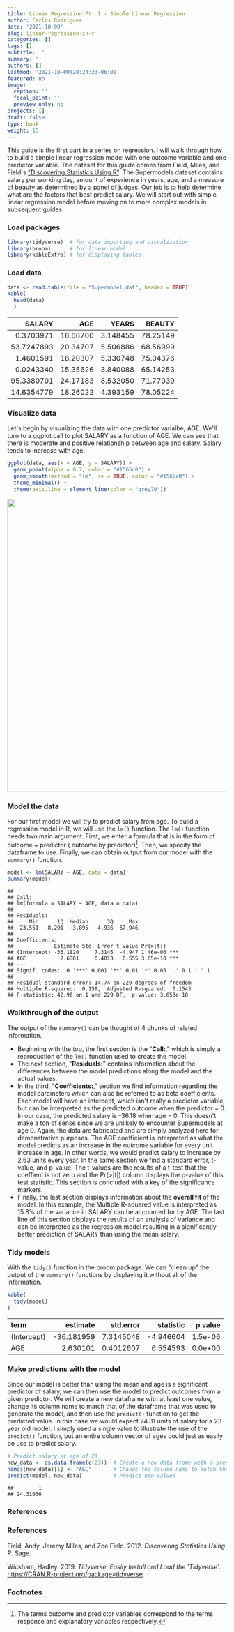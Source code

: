 ```yaml
---
title: Linear Regression Pt. 1 - Simple Linear Regression
author: Carlos Rodriguez
date: '2021-10-09'
slug: linear-regression-in-r
categories: []
tags: []
subtitle: ''
summary: ''
authors: []
lastmod: '2021-10-09T20:24:33-06:00'
featured: no
image:
  caption: ''
  focal_point: ''
  preview_only: no
projects: []
draft: false
type: book
weight: 15
---
```


This guide is the first part in a series on regression. I will walk through how to build a simple linear regression model with one outcome variable and one predictor variable. The dataset for this guide comes from Field, Miles, and Field's ["Discovering Statistics Using R"](https://www.discoveringstatistics.com/books/discovering-statistics-using-r/). The Supermodels dataset contains salary per working day, amount of experience in years, age, and a measure of beauty as determined by a panel of judges. Our job is to help determine what are the factors that best predict salary. We will start out with simple linear regression model before moving on to more complex models in subsequent guides.

### Load packages

```r
library(tidyverse)  # for data importing and visualization
library(broom)      # for linear model
library(kableExtra) # for displaying tables
```

### Load data

```r
data <- read.table(file = "Supermodel.dat", header = TRUE)
kable(
  head(data)
  )
```

<table>
 <thead>
  <tr>
   <th style="text-align:right;"> SALARY </th>
   <th style="text-align:right;"> AGE </th>
   <th style="text-align:right;"> YEARS </th>
   <th style="text-align:right;"> BEAUTY </th>
  </tr>
 </thead>
<tbody>
  <tr>
   <td style="text-align:right;"> 0.3703971 </td>
   <td style="text-align:right;"> 16.66700 </td>
   <td style="text-align:right;"> 3.148455 </td>
   <td style="text-align:right;"> 78.25149 </td>
  </tr>
  <tr>
   <td style="text-align:right;"> 53.7247893 </td>
   <td style="text-align:right;"> 20.34707 </td>
   <td style="text-align:right;"> 5.506886 </td>
   <td style="text-align:right;"> 68.56999 </td>
  </tr>
  <tr>
   <td style="text-align:right;"> 1.4601591 </td>
   <td style="text-align:right;"> 18.20307 </td>
   <td style="text-align:right;"> 5.330748 </td>
   <td style="text-align:right;"> 75.04376 </td>
  </tr>
  <tr>
   <td style="text-align:right;"> 0.0243340 </td>
   <td style="text-align:right;"> 15.35626 </td>
   <td style="text-align:right;"> 3.840088 </td>
   <td style="text-align:right;"> 65.14253 </td>
  </tr>
  <tr>
   <td style="text-align:right;"> 95.3380701 </td>
   <td style="text-align:right;"> 24.17183 </td>
   <td style="text-align:right;"> 8.532050 </td>
   <td style="text-align:right;"> 71.77039 </td>
  </tr>
  <tr>
   <td style="text-align:right;"> 14.6354779 </td>
   <td style="text-align:right;"> 18.26022 </td>
   <td style="text-align:right;"> 4.393159 </td>
   <td style="text-align:right;"> 78.05224 </td>
  </tr>
</tbody>
</table>

### Visualize data
Let's begin by visualizing the data with one predictor varialbe, AGE. We'll turn to a ggplot call to plot SALARY as a function of AGE. We can see that there is moderate and positive relationship between age and salary. Salary tends to increase with age.


```r
ggplot(data, aes(x = AGE, y = SALARY)) +
  geom_point(alpha = 0.7, color = "#1565c0") +
  geom_smooth(method = "lm", se = TRUE, color = "#1565c0") +
  theme_minimal() +
  theme(axis.line = element_line(color = "grey70"))
```

<img src="{{< blogdown/postref >}}index.en_files/figure-html/unnamed-chunk-3-1.png" width="672" />


### Model the data
For our first model we will try to predict salary from age. To build a regression model in R, we will use the `lm()` function. The `lm()` function needs two main argument. First, we enter a formula that is 
in the form of outcome ~ predictor ( outcome by predictor)[^1]. Then, we specify the dataframe to use. Finally, we can obtain output from our model with the `summary()` function.


```r
model <- lm(SALARY ~ AGE, data = data)
summary(model)
```

```
## 
## Call:
## lm(formula = SALARY ~ AGE, data = data)
## 
## Residuals:
##     Min      1Q  Median      3Q     Max 
## -23.551  -8.291  -3.895   4.936  67.946 
## 
## Coefficients:
##             Estimate Std. Error t value Pr(>|t|)    
## (Intercept) -36.1820     7.3145  -4.947 1.46e-06 ***
## AGE           2.6301     0.4013   6.555 3.65e-10 ***
## ---
## Signif. codes:  0 '***' 0.001 '**' 0.01 '*' 0.05 '.' 0.1 ' ' 1
## 
## Residual standard error: 14.74 on 229 degrees of freedom
## Multiple R-squared:  0.158,	Adjusted R-squared:  0.1543 
## F-statistic: 42.96 on 1 and 229 DF,  p-value: 3.653e-10
```

### Walkthrough of the output
The output of the `summary()` can be thought of 4 chunks of related information. 
  * Beginning with the top, the first section is the "**Call:**," which is simply a reproduction of the `lm()` function used to create the model. 
  * The next section, "**Residuals:**" contains information about the differences between the model predictions along the model and the actual values. 
  * In the third, "**Coefficients:**," section we find information regarding the model parameters which can also be referred to as beta coefficients. Each model will have an intercept, which isn't really a predictor variable, but can be interpreted as the predicted outcome when the predictor = 0. In our case, the predicted salary is -36.18 when age = 0. This doesn't make a ton of sense since we are unlikely to encounter Supermodels at age 0. Again, the data are fabricated and are simply analyzed here for demonstrative purposes. The AGE coefficient is interpreted as what the model predicts as an increase in the outcome variable for every unit increase in age. In other words, we would predict salary to increase by 2.63 units every year. In the same section we find a standard error, t-value, and p-value. The t-values are the results of a t-test that the coeffient is not zero and the Pr(>|t|) column displays the p-value of this test statistic. This section is concluded with a key of the significance markers. 
  * Finally, the last section displays information about the **overall fit** of the model. In this example, the Multiple R-squared value is interpreted as 15.8% of the variance in SALARY can be accounted for by AGE. The last line of this section displays the results of an analysis of variance and can be interpreted as the regression model resulting in a significantly better prediction of SALARY than using the mean salary.

### Tidy models
With the `tidy()` function in the broom package. We can "clean up" the output of the `summary()` functions by displaying it without all of the information.

```r
kable(
  tidy(model)
)
```

<table>
 <thead>
  <tr>
   <th style="text-align:left;"> term </th>
   <th style="text-align:right;"> estimate </th>
   <th style="text-align:right;"> std.error </th>
   <th style="text-align:right;"> statistic </th>
   <th style="text-align:right;"> p.value </th>
  </tr>
 </thead>
<tbody>
  <tr>
   <td style="text-align:left;"> (Intercept) </td>
   <td style="text-align:right;"> -36.181959 </td>
   <td style="text-align:right;"> 7.3145048 </td>
   <td style="text-align:right;"> -4.946604 </td>
   <td style="text-align:right;"> 1.5e-06 </td>
  </tr>
  <tr>
   <td style="text-align:left;"> AGE </td>
   <td style="text-align:right;"> 2.630101 </td>
   <td style="text-align:right;"> 0.4012607 </td>
   <td style="text-align:right;"> 6.554593 </td>
   <td style="text-align:right;"> 0.0e+00 </td>
  </tr>
</tbody>
</table>

### Make predictions with the model
Since our model is better than using the mean and age is a significant predictor of salary, we can then use the model to predict outcomes from a given predictor. We will create a new dataframe with at least one value, change its column name to match that of the dataframe that was used to generate the model, and then use the `predict()` function to get the predicted value. In this case we would expect 24.31 units of salary for a 23-year old model. I simply used a single value to illustrate the use of the `predict()` function, but an entire column vector of ages could just as easily be use to predict salary.

```r
# Predict salary at age of 23
new_data <- as.data.frame(c(23))  # Create a new data frame with a prediction
names(new_data)[1] <- "AGE"       # Change the column name to match the lm() predictor column name
predict(model, new_data)          # Predict new values 
```

```
##        1 
## 24.31036
```
### References

### References

<div id="refs" class="references">

<div id="ref-DSUR">

Field, Andy, Jeremy Miles, and Zoe Field. 2012. *Discovering Statistics Using R*. Sage.

</div>

<div id="ref-R-tidyverse">

Wickham, Hadley. 2019. *Tidyverse: Easily Install and Load the ’Tidyverse’*. <https://CRAN.R-project.org/package=tidyverse>.

</div>

</div>

### Footnotes
[^1]: The terms outcome and predictor variables correspond to the terms response and explanatory variables respectively.


